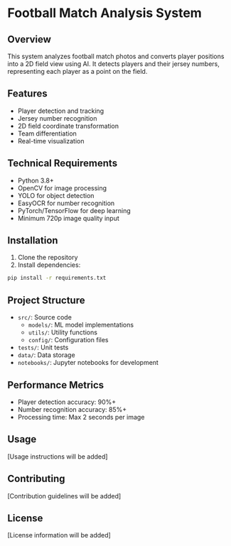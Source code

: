 # Football Match Analysis System

## Overview
This system analyzes football match photos and converts player positions into a 2D field view using AI. It detects players and their jersey numbers, representing each player as a point on the field.

## Features
- Player detection and tracking
- Jersey number recognition
- 2D field coordinate transformation
- Team differentiation
- Real-time visualization

## Technical Requirements
- Python 3.8+
- OpenCV for image processing
- YOLO for object detection
- EasyOCR for number recognition
- PyTorch/TensorFlow for deep learning
- Minimum 720p image quality input

## Installation
1. Clone the repository
2. Install dependencies:
```bash
pip install -r requirements.txt
```

## Project Structure
- `src/`: Source code
  - `models/`: ML model implementations
  - `utils/`: Utility functions
  - `config/`: Configuration files
- `tests/`: Unit tests
- `data/`: Data storage
- `notebooks/`: Jupyter notebooks for development

## Performance Metrics
- Player detection accuracy: 90%+
- Number recognition accuracy: 85%+
- Processing time: Max 2 seconds per image

## Usage
[Usage instructions will be added]

## Contributing
[Contribution guidelines will be added]

## License
[License information will be added] 